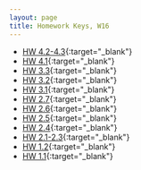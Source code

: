 ```yaml
---
layout: page
title: Homework Keys, W16
---
```


<!--

* [HW 6.2](HW_6_2_noPrint.pdf){:target="_blank"}
* [HW 6.1](HW_6_1_noPrint.pdf){:target="_blank"}
* [HW 5.3](HW_5_3_noPrint.pdf){:target="_blank"}
* [HW 5.1-5.2](HW_5_1_2_noPrint.pdf){:target="_blank"}
* [HW 4.6](HW_4_6_noPrint.pdf){:target="_blank"}
* [HW 4.4-4.5](HW_4_4_5_noPrint.pdf){:target="_blank"}
-->

* [HW 4.2-4.3](HW4_2_3_noPrint.pdf){:target="_blank"}
* [HW 4.1](HW4_1_noPrint.pdf){:target="_blank"}
* [HW 3.3](HW3_3a_noPrint.pdf){:target="_blank"} 
* [HW 3.2](HW3_2_noPrint.pdf){:target="_blank"}
* [HW 3.1](HW3_1_noPrint.pdf){:target="_blank"}
* [HW 2.7](HW2_7_noPrint.pdf){:target="_blank"}
* [HW 2.6](HW2_6_noPrint.pdf){:target="_blank"}
* [HW 2.5](HW2_5_noPrint.pdf){:target="_blank"}
* [HW 2.4](HW2_4_noPrint.pdf){:target="_blank"}
* [HW 2.1-2.3](HW2_1_3_noPrint.pdf){:target="_blank"}
* [HW 1.2](HW1_2_noPrint.pdf){:target="_blank"}
* [HW 1.1](HW1_1_noPrint.pdf){:target="_blank"}
